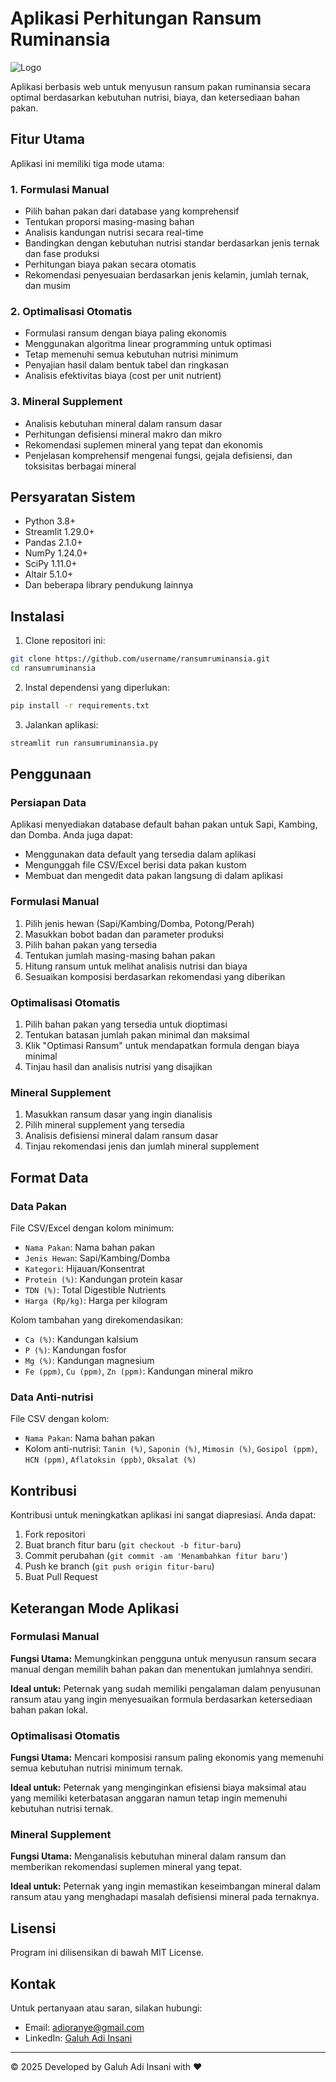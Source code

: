 # Aplikasi Perhitungan Ransum Ruminansia

![Logo](https://github.com/favicon.ico) 

Aplikasi berbasis web untuk menyusun ransum pakan ruminansia secara optimal berdasarkan kebutuhan nutrisi, biaya, dan ketersediaan bahan pakan.

## Fitur Utama

Aplikasi ini memiliki tiga mode utama:

### 1. Formulasi Manual
- Pilih bahan pakan dari database yang komprehensif
- Tentukan proporsi masing-masing bahan
- Analisis kandungan nutrisi secara real-time
- Bandingkan dengan kebutuhan nutrisi standar berdasarkan jenis ternak dan fase produksi
- Perhitungan biaya pakan secara otomatis
- Rekomendasi penyesuaian berdasarkan jenis kelamin, jumlah ternak, dan musim

### 2. Optimalisasi Otomatis
- Formulasi ransum dengan biaya paling ekonomis
- Menggunakan algoritma linear programming untuk optimasi
- Tetap memenuhi semua kebutuhan nutrisi minimum
- Penyajian hasil dalam bentuk tabel dan ringkasan
- Analisis efektivitas biaya (cost per unit nutrient)

### 3. Mineral Supplement
- Analisis kebutuhan mineral dalam ransum dasar
- Perhitungan defisiensi mineral makro dan mikro
- Rekomendasi suplemen mineral yang tepat dan ekonomis
- Penjelasan komprehensif mengenai fungsi, gejala defisiensi, dan toksisitas berbagai mineral

## Persyaratan Sistem

- Python 3.8+
- Streamlit 1.29.0+
- Pandas 2.1.0+
- NumPy 1.24.0+
- SciPy 1.11.0+
- Altair 5.1.0+
- Dan beberapa library pendukung lainnya

## Instalasi

1. Clone repositori ini:
```bash
git clone https://github.com/username/ransumruminansia.git
cd ransumruminansia
```

2. Instal dependensi yang diperlukan:
```bash
pip install -r requirements.txt
```

3. Jalankan aplikasi:
```bash
streamlit run ransumruminansia.py
```

## Penggunaan

### Persiapan Data

Aplikasi menyediakan database default bahan pakan untuk Sapi, Kambing, dan Domba. Anda juga dapat:
- Menggunakan data default yang tersedia dalam aplikasi
- Mengunggah file CSV/Excel berisi data pakan kustom
- Membuat dan mengedit data pakan langsung di dalam aplikasi

### Formulasi Manual

1. Pilih jenis hewan (Sapi/Kambing/Domba, Potong/Perah)
2. Masukkan bobot badan dan parameter produksi
3. Pilih bahan pakan yang tersedia
4. Tentukan jumlah masing-masing bahan pakan
5. Hitung ransum untuk melihat analisis nutrisi dan biaya
6. Sesuaikan komposisi berdasarkan rekomendasi yang diberikan

### Optimalisasi Otomatis

1. Pilih bahan pakan yang tersedia untuk dioptimasi
2. Tentukan batasan jumlah pakan minimal dan maksimal
3. Klik "Optimasi Ransum" untuk mendapatkan formula dengan biaya minimal
4. Tinjau hasil dan analisis nutrisi yang disajikan

### Mineral Supplement

1. Masukkan ransum dasar yang ingin dianalisis
2. Pilih mineral supplement yang tersedia
3. Analisis defisiensi mineral dalam ransum dasar
4. Tinjau rekomendasi jenis dan jumlah mineral supplement

## Format Data

### Data Pakan
File CSV/Excel dengan kolom minimum:
- `Nama Pakan`: Nama bahan pakan
- `Jenis Hewan`: Sapi/Kambing/Domba
- `Kategori`: Hijauan/Konsentrat
- `Protein (%)`: Kandungan protein kasar
- `TDN (%)`: Total Digestible Nutrients
- `Harga (Rp/kg)`: Harga per kilogram

Kolom tambahan yang direkomendasikan:
- `Ca (%)`: Kandungan kalsium
- `P (%)`: Kandungan fosfor
- `Mg (%)`: Kandungan magnesium
- `Fe (ppm)`, `Cu (ppm)`, `Zn (ppm)`: Kandungan mineral mikro

### Data Anti-nutrisi
File CSV dengan kolom:
- `Nama Pakan`: Nama bahan pakan
- Kolom anti-nutrisi: `Tanin (%)`, `Saponin (%)`, `Mimosin (%)`, `Gosipol (ppm)`, `HCN (ppm)`, `Aflatoksin (ppb)`, `Oksalat (%)`

## Kontribusi

Kontribusi untuk meningkatkan aplikasi ini sangat diapresiasi. Anda dapat:
1. Fork repositori
2. Buat branch fitur baru (`git checkout -b fitur-baru`)
3. Commit perubahan (`git commit -am 'Menambahkan fitur baru'`)
4. Push ke branch (`git push origin fitur-baru`)
5. Buat Pull Request

## Keterangan Mode Aplikasi

### Formulasi Manual

**Fungsi Utama:** Memungkinkan pengguna untuk menyusun ransum secara manual dengan memilih bahan pakan dan menentukan jumlahnya sendiri.

**Ideal untuk:** Peternak yang sudah memiliki pengalaman dalam penyusunan ransum atau yang ingin menyesuaikan formula berdasarkan ketersediaan bahan pakan lokal.

### Optimalisasi Otomatis

**Fungsi Utama:** Mencari komposisi ransum paling ekonomis yang memenuhi semua kebutuhan nutrisi minimum ternak.

**Ideal untuk:** Peternak yang menginginkan efisiensi biaya maksimal atau yang memiliki keterbatasan anggaran namun tetap ingin memenuhi kebutuhan nutrisi ternak.

### Mineral Supplement

**Fungsi Utama:** Menganalisis kebutuhan mineral dalam ransum dan memberikan rekomendasi suplemen mineral yang tepat.

**Ideal untuk:** Peternak yang ingin memastikan keseimbangan mineral dalam ransum atau yang menghadapi masalah defisiensi mineral pada ternaknya.

## Lisensi

Program ini dilisensikan di bawah MIT License.

## Kontak

Untuk pertanyaan atau saran, silakan hubungi:
- Email: adioranye@gmail.com
- LinkedIn: [Galuh Adi Insani](https://www.linkedin.com/in/galuh-adi-insani-1aa0a5105/)

---

© 2025 Developed by Galuh Adi Insani with ❤️